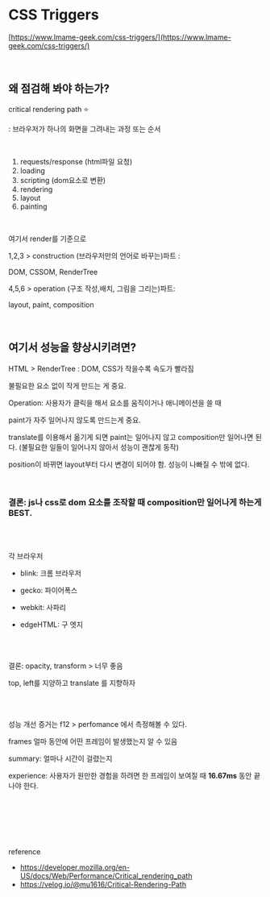 # CSS Triggers

[https://www.lmame-geek.com/css-triggers/](https://www.lmame-geek.com/css-triggers/)

<br>

## 왜 점검해 봐야 하는가?

critical rendering path ⭐

: 브라우저가 하나의 화면을 그려내는 과정 또는 순서

<br>

1. requests/response (html파일 요청)
2. loading
3. scripting (dom요소로 변환)
4. rendering
5. layout
6. painting

<br>

여기서 render를 기준으로

1,2,3 > construction (브라우저만의 언어로 바꾸는)파트 :

DOM, CSSOM, RenderTree

4,5,6 > operation (구조 작성,배치, 그림을 그리는)파트:

layout, paint, composition

<br>

## 여기서 성능을 향상시키려면?

HTML > RenderTree : DOM, CSS가 작을수록 속도가 빨라짐

불필요한 요소 없이 작게 만드는 게 중요.

Operation: 사용자가 클릭을 해서 요소를 움직이거나 애니메이션을 쓸 때

paint가 자주 일어나지 않도록 만드는게 중요.

translate를 이용해서 옮기게 되면 paint는 일어나지 않고 composition만 일어나면 된다. (불필요한 일들이 일어나지 않아서 성능이 괜찮게 동작)

position이 바뀌면 layout부터 다시 변경이 되어야 함. 성능이 나빠질 수 밖에 없다.

<br>

### 결론: js나 css로 dom 요소를 조작할 때 composition만 일어나게 하는게 BEST.

<br><br>

각 브라우저

- blink: 크롬 브라우저

- gecko: 파이어폭스

- webkit: 사파리

- edgeHTML: 구 엣지

<br><br>

결론: opacity, transform > 너무 좋음

top, left를 지양하고 translate 를 지향하자

<br><br>

성능 개선 증거는 f12 > perfomance 에서 측정해볼 수 있다.

frames 얼마 동안에 어떤 프레임이 발생했는지 알 수 있음

summary: 얼마나 시간이 걸렸는지

experience:
사용자가 원만한 경험을 하려면 한 프레임이 보여질 때 **16.67ms** 동안 끝나야 한다.

<br><br><br><br><br>

reference

- https://developer.mozilla.org/en-US/docs/Web/Performance/Critical_rendering_path
- https://velog.io/@mu1616/Critical-Rendering-Path
